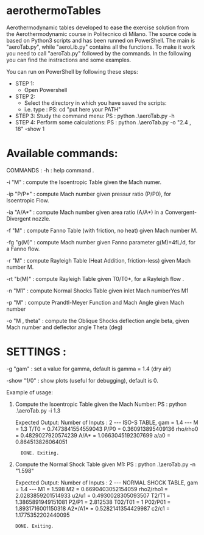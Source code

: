 # aerothermoTables
Aerothermodynamic tables developed to ease the exercise solution from the Aerothermodynamic course in Politecnico di Milano.
The source code is based on Python3 scripts and has been runned on PowerShell. 
The main is "aeroTab.py", while "aeroLib.py" contains all the functions.
To make it work you need to call "aeroTab.py" followed by the commands.
In the following you can find the instractions and some examples.

You can run on PowerShell by following these steps:
- STEP 1: 
  - Open Powershell
- STEP 2: 
  - Select the directory in which you have saved the scripts: 
  - i.e. type :
    PS: cd "put here your PATH"
- STEP 3:
    Study the command menu:
    PS : python .\aeroTab.py -h
 - STEP 4: 
    Perform some calculations:
    PS : python .\aeroTab.py -o "2.4 , 18"  -show 1

# Available commands:

COMMANDS       :
  -h              : help command .
  
  -i "M"          : compute the Isoentropic Table given the Mach numer.
  
  -ip "P/P*"      : compute Mach number given pressur ratio (P/P0), for Isoentropic Flow.
  
  -ia "A/A*"      : compute Mach number given area ratio (A/A*) in a Convergent-Divergent nozzle.
  
  -f "M"          : compute Fanno Table (with friction, no heat) given Mach number M.
  
  -fg "g(M)"      : compute Mach number given Fanno parameter g(M)=4fL/d, for a Fanno flow.
  
  -r "M"          : compute Rayleigh Table (Heat Addition, friction-less) given Mach number M.
  
  -rt "b(M)"      : compute Rayleigh Table given T0/T0*, for a Rayleigh flow .
  
  -n "M1"         : compute Normal Shocks Table given inlet Mach numberYes  M1
  
  -p "M"          : compute Prandtl-Meyer Function and Mach Angle  given Mach number
  
  -o "M , theta"  : compute the Oblique Shocks deflection angle beta, given Mach number and deflector angle Theta (deg)
  

# SETTINGS   :
 -g "gam"    : set a value for gamma, default is gamma = 1.4 (dry air)
 
 -show "1/0" : show plots (useful for debugging), default is 0.
 
 Example of usage: 
 1. Compute the Isoentropic Table given the Mach Number:
    PS : python .\aeroTab.py -i 1.3
    
    Expected Output: 
          Number of Inputs :  2
          --- ISO-S TABLE, gam =  1.4  ---
          M =  1.3
          T/T0 = 0.7473841554559043
          P/P0 = 0.360913895409136
          rho/rho0 = 0.4829027920574239
          A/A* = 1.0663045192307699
          a/a0 = 0.864513826064051

          DONE. Exiting.
  
 2. Compute the Normal Shock Table given M1:
    PS : python .\aeroTab.py -n "1.598" 
  
    Expected Output: 
        Number of Inputs :  2
        --- NORMAL SHOCK TABLE, gam =  1.4  ---
        M1 =  1.598
        M2 =  0.6690403052154059
        rho2/rho1 = 2.0283859201514933
        u2/u1 = 0.4930028305093507
        T2/T1 = 1.3865891949151081
        P2/P1 = 2.812538
        T02/T01 = 1
        P02/P01 = 1.8931716001150318
        A2*/A1* = 0.5282141354429987
        c2/c1 = 1.1775352202440095

        DONE. Exiting.
 
